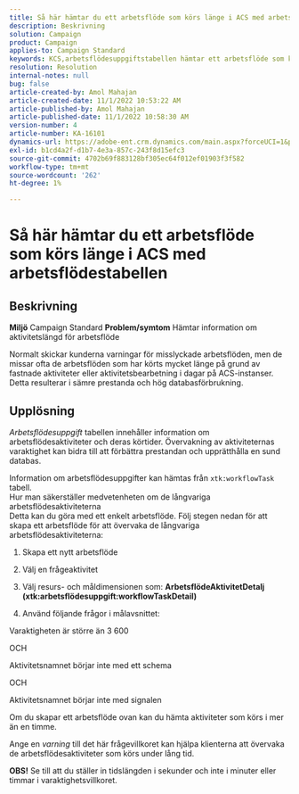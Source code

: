 ```yaml
---
title: Så här hämtar du ett arbetsflöde som körs länge i ACS med arbetsflödestabellen
description: Beskrivning
solution: Campaign
product: Campaign
applies-to: Campaign Standard
keywords: KCS,arbetsflödesuppgiftstabellen hämtar ett arbetsflöde som körs länge
resolution: Resolution
internal-notes: null
bug: false
article-created-by: Amol Mahajan
article-created-date: 11/1/2022 10:53:22 AM
article-published-by: Amol Mahajan
article-published-date: 11/1/2022 10:58:30 AM
version-number: 4
article-number: KA-16101
dynamics-url: https://adobe-ent.crm.dynamics.com/main.aspx?forceUCI=1&pagetype=entityrecord&etn=knowledgearticle&id=502e5362-d359-ed11-9561-6045bd006a22
exl-id: b1cd4a2f-d1b7-4e3a-857c-243f8d15efc3
source-git-commit: 4702b69f883128bf305ec64f012ef01903f3f582
workflow-type: tm+mt
source-wordcount: '262'
ht-degree: 1%

---
```


# Så här hämtar du ett arbetsflöde som körs länge i ACS med arbetsflödestabellen

## Beskrivning

<b>Miljö</b>
Campaign Standard
<b>Problem/symtom</b>
Hämtar information om aktivitetslängd för arbetsflöde

Normalt skickar kunderna varningar för misslyckade arbetsflöden, men de missar ofta de arbetsflöden som har körts mycket länge på grund av fastnade aktiviteter eller aktivitetsbearbetning i dagar på ACS-instanser. Detta resulterar i sämre prestanda och hög databasförbrukning.


## Upplösning


*Arbetsflödesuppgift* tabellen innehåller information om arbetsflödesaktiviteter och deras körtider. Övervakning av aktiviteternas varaktighet kan bidra till att förbättra prestandan och upprätthålla en sund databas.

Information om arbetsflödesuppgifter kan hämtas från `xtk:workflowTask` tabell.
<br>Hur man säkerställer medvetenheten om de långvariga arbetsflödesaktiviteterna<br>
Detta kan du göra med ett enkelt arbetsflöde. Följ stegen nedan för att skapa ett arbetsflöde för att övervaka de långvariga arbetsflödesaktiviteterna:

1. Skapa ett nytt arbetsflöde

2. Välj en frågeaktivitet

3. Välj resurs- och måldimensionen som: <b>ArbetsflödeAktivitetDetalj</b> <b>(xtk:arbetsflödesuppgift:workflowTaskDetail)</b>

4. Använd följande frågor i målavsnittet:

Varaktigheten är större än 3 600

OCH

Aktivitetsnamnet börjar inte med ett schema

OCH

Aktivitetsnamnet börjar inte med signalen



Om du skapar ett arbetsflöde ovan kan du hämta aktiviteter som körs i mer än en timme.

Ange en *varning* till det här frågevillkoret kan hjälpa klienterna att övervaka de arbetsflödesaktiviteter som körs under lång tid.

<b>OBS!</b> Se till att du ställer in tidslängden i sekunder och inte i minuter eller timmar i varaktighetsvillkoret.
